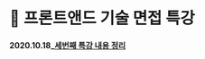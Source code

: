 # 📜 프론트앤드 기술 면접 특강
#### 2020.10.18_[세번째 특강 내용 정리](https://github.com/gay0ung/JS_study/blob/master/%ED%94%84%EB%A1%A0%ED%8A%B8%EC%95%A4%EB%93%9C%20%EA%B8%B0%EC%88%A0%EB%A9%B4%EC%A0%91/note/1022.md)


